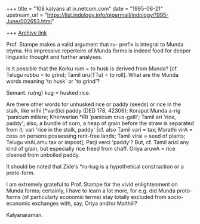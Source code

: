+++
title = "108 kalyans at ix.netcom.com"
date = "1995-06-21"
upstream_url = "https://list.indology.info/pipermail/indology/1995-June/002653.html"

+++
[Archive link](https://list.indology.info/pipermail/indology/1995-June/002653.html)

Prof. Stampe makes a valid argument that ru- prefix is 
integral to Munda etyma. His impressive repertoire of 
Munda forms is indeed food for deeper linguistic 
thought and further analyses.

Is it possible that the Korku rum = to husk is derived 
from Munda? [cf. Telugu rubbu = to grind; Tamil 
uru(TTu) = to roll]. What are the Munda words meaning 
'to husk' or 'to grind'?

Semant. ru(ng) kug = husked rice. 

Are there other words for unhusked rice or paddy 
(seeds) or rice in the stalk, like vrIhi [*var(i)ci 
paddy (DED 178, 42306); Koraput Munda a-rig 'panicum 
miliare; Kherwarian *iRi 'panicum crus-galli'; Tamil 
ari 'rice, paddy'; also, a bundle of corn, a heap of 
grain before the straw is separated from it; vari 
'rice in the stalk, paddy' [cf. also Tamil vari = tax; 
Marathi virA = cess on persons possessing rent-free 
lands; Tamil virai = seed of plants; Telugu virALamu 
tax or impost]; Parji verci 'paddy'? But, cf. Tamil 
arici any kind of grain, but especially rice freed 
from chaff. Oriya aruwA = rice cleaned from unboiled 
paddy.

It should be noted that Zide's *ru-kug is a 
hypothetical construction or a proto-form.

I am extremely grateful to Prof. Stampe for the vivid 
enlightenment on Munda forms; certainly, I have to 
learn a lot more, for e.g. did Munda proto-forms (of 
particularly economic terms) stay totally excluded 
from socio-economic exchanges with, say, Oriya and/or 
Maithili?

Kalyanaraman.





